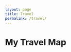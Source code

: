 ```yaml
---
layout: page
title: Travel
permalink: /travel/
---
```


# My Travel Map

<div id="map" style="height: 600px; width: 100%; margin-top: 20px;"></div>

<!-- Include Leaflet.js and its styles -->
<script src="https://unpkg.com/leaflet@1.9.4/dist/leaflet.js"></script>
<link rel="stylesheet" href="https://unpkg.com/leaflet@1.9.4/dist/leaflet.css" />

<script>
  // Initialize the map
  const map = L.map('map').setView([20, 0], 2); // Initial view (latitude, longitude, zoom level)

  // Add a tile layer for clean borders
  L.tileLayer('https://{s}.basemaps.cartocdn.com/light_all/{z}/{x}/{y}{r}.png', {
    attribution: '&copy; <a href="https://carto.com/">CARTO</a>',
  }).addTo(map);

  // Load GeoJSON country borders
  fetch('/assets/geojson/ne_110m_admin_0_countries.geojson')
    .then(response => response.json())
    .then(data => {
      L.geoJSON(data, {
        style: (feature) => {
          // Highlight visited countries in a different color
          const visitedCountries = ["France", "Switzerland"]; // Update this list with your visited countries
          return {
            color: visitedCountries.includes(feature.properties.NAME) ? "blue" : "gray",
            weight: 1,
            fillOpacity: visitedCountries.includes(feature.properties.NAME) ? 0.6 : 0,
          };
        },
        onEachFeature: (feature, layer) => {
          // Add a popup with the country name
          layer.bindPopup(`<b>${feature.properties.NAME}</b>`);
        },
      }).addTo(map);
    })
    .catch(error => console.error("Error loading GeoJSON:", error));
</script>
